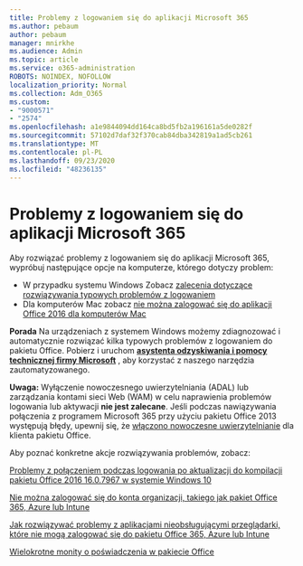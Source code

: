 ```yaml
---
title: Problemy z logowaniem się do aplikacji Microsoft 365
ms.author: pebaum
author: pebaum
manager: mnirkhe
ms.audience: Admin
ms.topic: article
ms.service: o365-administration
ROBOTS: NOINDEX, NOFOLLOW
localization_priority: Normal
ms.collection: Adm_O365
ms.custom:
- "9000571"
- "2574"
ms.openlocfilehash: a1e9844094dd164ca8bd5fb2a196161a5de0282f
ms.sourcegitcommit: 57102d7daf32f370cab84dba342819a1ad5cb261
ms.translationtype: MT
ms.contentlocale: pl-PL
ms.lasthandoff: 09/23/2020
ms.locfileid: "48236135"
---
```

# <a name="issues-signing-into-microsoft-365-apps"></a>Problemy z logowaniem się do aplikacji Microsoft 365

Aby rozwiązać problemy z logowaniem się do aplikacji Microsoft 365, wypróbuj następujące opcje na komputerze, którego dotyczy problem:  

- W przypadku systemu Windows Zobacz [zalecenia dotyczące rozwiązywania typowych problemów z logowaniem](https://docs.microsoft.com/office365/troubleshoot/administration/disabling-adal-wam-not-recommended#recommendations-on-resolving-common-sign-in-issues)
- Dla komputerów Mac zobacz  [nie można zalogować się do aplikacji Office 2016 dla komputerów Mac](https://docs.microsoft.com/office365/troubleshoot/authentication/sign-in-to-office-2016-for-mac-fail)

**Porada** Na urządzeniach z systemem Windows możemy zdiagnozować i automatycznie rozwiązać kilka typowych problemów z logowaniem do pakietu Office. Pobierz i uruchom  **[asystenta odzyskiwania i pomocy technicznej firmy Microsoft](https://aka.ms/SaRA-OfficeSignInScenario)** , aby korzystać z naszego narzędzia zautomatyzowanego.

**Uwaga:** Wyłączenie nowoczesnego uwierzytelniania (ADAL) lub zarządzania kontami sieci Web (WAM) w celu naprawienia problemów logowania lub aktywacji  **nie jest zalecane**. Jeśli podczas nawiązywania połączenia z programem Microsoft 365 przy użyciu pakietu Office 2013 występują błędy, upewnij się, że [włączono nowoczesne uwierzytelnianie](https://docs.microsoft.com/microsoft-365/admin/security-and-compliance/enable-modern-authentication)  dla klienta pakietu Office.

Aby poznać konkretne akcje rozwiązywania problemów, zobacz:

[Problemy z połączeniem podczas logowania po aktualizacji do kompilacji pakietu Office 2016 16.0.7967 w systemie Windows 10](https://docs.microsoft.com/office365/troubleshoot/administration/connection-issue-when-sign-in-office-2016)  

[Nie można zalogować się do konta organizacji, takiego jak pakiet Office 365, Azure lub Intune](https://docs.microsoft.com/office365/troubleshoot/authentication/sign-in-to-office-365-azure-intune)

[Jak rozwiązywać problemy z aplikacjami nieobsługującymi przeglądarki, które nie mogą zalogować się do pakietu Office 365, Azure lub Intune](https://support.office.com/article/how-to-troubleshoot-non-browser-apps-that-can-t-sign-in-to-office-365-azure-or-intune-3ba1b268-66f6-462c-b0e5-070f5c2603c1?ui=en-US&rs=en-US&ad=US)

[Wielokrotne monity o poświadczenia w pakiecie Office](https://docs.microsoft.com/office365/troubleshoot/authentication/access-denied-when-connect-to-office-365)